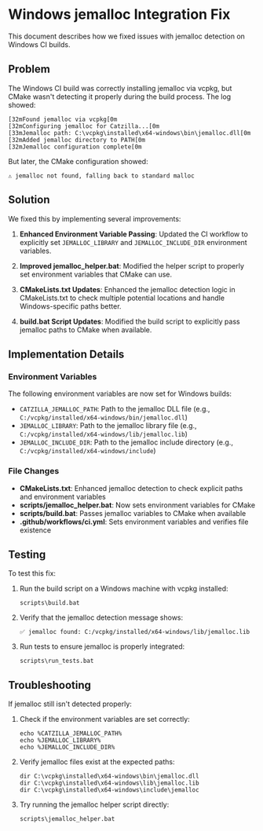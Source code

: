 # Windows jemalloc Integration Fix

This document describes how we fixed issues with jemalloc detection on Windows CI builds.

## Problem

The Windows CI build was correctly installing jemalloc via vcpkg, but CMake wasn't detecting it properly during the build process. The log showed:

```
[32mFound jemalloc via vcpkg[0m
[32mConfiguring jemalloc for Catzilla...[0m
[33mJemalloc path: C:\vcpkg\installed\x64-windows\bin\jemalloc.dll[0m
[32mAdded jemalloc directory to PATH[0m
[32mJemalloc configuration complete[0m
```

But later, the CMake configuration showed:

```
⚠️ jemalloc not found, falling back to standard malloc
```

## Solution

We fixed this by implementing several improvements:

1. **Enhanced Environment Variable Passing**: Updated the CI workflow to explicitly set `JEMALLOC_LIBRARY` and `JEMALLOC_INCLUDE_DIR` environment variables.

2. **Improved jemalloc_helper.bat**: Modified the helper script to properly set environment variables that CMake can use.

3. **CMakeLists.txt Updates**: Enhanced the jemalloc detection logic in CMakeLists.txt to check multiple potential locations and handle Windows-specific paths better.

4. **build.bat Script Updates**: Modified the build script to explicitly pass jemalloc paths to CMake when available.

## Implementation Details

### Environment Variables

The following environment variables are now set for Windows builds:

- `CATZILLA_JEMALLOC_PATH`: Path to the jemalloc DLL file (e.g., `C:/vcpkg/installed/x64-windows/bin/jemalloc.dll`)
- `JEMALLOC_LIBRARY`: Path to the jemalloc library file (e.g., `C:/vcpkg/installed/x64-windows/lib/jemalloc.lib`)
- `JEMALLOC_INCLUDE_DIR`: Path to the jemalloc include directory (e.g., `C:/vcpkg/installed/x64-windows/include`)

### File Changes

- **CMakeLists.txt**: Enhanced jemalloc detection to check explicit paths and environment variables
- **scripts/jemalloc_helper.bat**: Now sets environment variables for CMake
- **scripts/build.bat**: Passes jemalloc variables to CMake when available
- **.github/workflows/ci.yml**: Sets environment variables and verifies file existence

## Testing

To test this fix:

1. Run the build script on a Windows machine with vcpkg installed:
   ```
   scripts\build.bat
   ```

2. Verify that the jemalloc detection message shows:
   ```
   ✅ jemalloc found: C:/vcpkg/installed/x64-windows/lib/jemalloc.lib
   ```

3. Run tests to ensure jemalloc is properly integrated:
   ```
   scripts\run_tests.bat
   ```

## Troubleshooting

If jemalloc still isn't detected properly:

1. Check if the environment variables are set correctly:
   ```
   echo %CATZILLA_JEMALLOC_PATH%
   echo %JEMALLOC_LIBRARY%
   echo %JEMALLOC_INCLUDE_DIR%
   ```

2. Verify jemalloc files exist at the expected paths:
   ```
   dir C:\vcpkg\installed\x64-windows\bin\jemalloc.dll
   dir C:\vcpkg\installed\x64-windows\lib\jemalloc.lib
   dir C:\vcpkg\installed\x64-windows\include\jemalloc
   ```

3. Try running the jemalloc helper script directly:
   ```
   scripts\jemalloc_helper.bat
   ```
